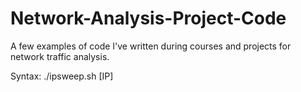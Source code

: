 # Network-Analysis-Project-Code
A few examples of code I've written during courses and projects for network traffic analysis.

Syntax: ./ipsweep.sh [IP]
